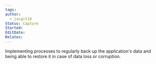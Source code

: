 ```yaml
---
tags: 
author:
  - jacgit18
Status: Capture
Started: 
EditDate: 
Relates:
---
```

Implementing processes to regularly back up the application's data and being able to restore it in case of data loss or corruption.
